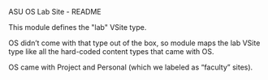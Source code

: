 ASU OS Lab Site - README

This module defines the "lab" VSite type.

OS didn’t come with that type out of the box, so module maps the lab VSite type like all the hard-coded 
content types that came with OS.

OS came with Project and Personal (which we labeled as “faculty” sites).